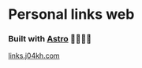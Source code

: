 # Personal links web

### Built with [Astro](https://astro.build) 👨🏻‍🚀🚀

[links.j04kh.com](https://links.j04kh.com)
